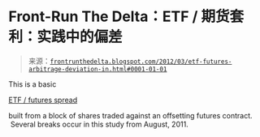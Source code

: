 <!--yml

category: 未分类

date: 2024-05-12 23:29:46

-->

# Front-Run The Delta：ETF / 期货套利：实践中的偏差

> 来源：[`frontrunthedelta.blogspot.com/2012/03/etf-futures-arbitrage-deviation-in.html#0001-01-01`](https://frontrunthedelta.blogspot.com/2012/03/etf-futures-arbitrage-deviation-in.html#0001-01-01)

This is a basic

[ETF / futures spread](http://frontrunthedelta.blogspot.com/search/label/etf%2Ffutures%20arbitrage)

built from a block of shares traded against an offsetting futures contract.  Several breaks occur in this study from August, 2011\.
